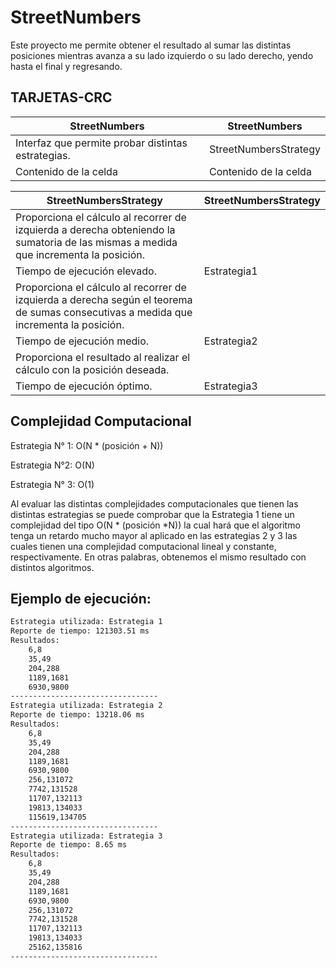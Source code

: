 # StreetNumbers
Este proyecto me permite obtener el resultado al sumar las distintas posiciones mientras avanza a su lado izquierdo  o su lado derecho, yendo hasta el final y regresando.

## TARJETAS-CRC


| StreetNumbers | StreetNumbers |
| ------------- | ------------- |
| Interfaz que permite probar distintas  estrategias.  | StreetNumbersStrategy  |
| Contenido de la celda  | Contenido de la celda  |


| StreetNumbersStrategy | StreetNumbersStrategy |
| ------------- | ------------- |
| Proporciona el cálculo al recorrer de izquierda a derecha obteniendo la sumatoria de las mismas a medida que incrementa la posición.
Tiempo de ejecución elevado.  | Estrategia1  |
| Proporciona el cálculo al recorrer de izquierda a derecha según el teorema de sumas consecutivas a medida que incrementa la posición. 
Tiempo de ejecución medio. | Estrategia2 |
| Proporciona el resultado al realizar el cálculo con la posición deseada.
Tiempo de ejecución óptimo. | Estrategia3 |


## Complejidad Computacional

Estrategia N° 1:
O(N * (posición + N))

Estrategia N°2:
O(N)

Estrategia N° 3:
O(1)

Al evaluar las distintas complejidades computacionales que tienen las distintas estrategias se puede comprobar que la Estrategia 1 tiene un complejidad del tipo O(N * (posición *N)) la cual hará que el algoritmo tenga un retardo mucho mayor al aplicado en las estrategias 2 y 3 las cuales tienen una complejidad computacional lineal y constante, respectivamente. En otras palabras, obtenemos el mismo resultado con distintos algoritmos.

## Ejemplo de ejecución:

```bash
Estrategia utilizada: Estrategia 1
Reporte de tiempo: 121303.51 ms
Resultados: 
	6,8
	35,49
	204,288
	1189,1681
	6930,9800
---------------------------------
Estrategia utilizada: Estrategia 2
Reporte de tiempo: 13218.06 ms
Resultados: 
	6,8
	35,49
	204,288
	1189,1681
	6930,9800
	256,131072
	7742,131528
	11707,132113
	19813,134033
	115619,134705
---------------------------------
Estrategia utilizada: Estrategia 3
Reporte de tiempo: 8.65 ms
Resultados: 
	6,8
	35,49
	204,288
	1189,1681
	6930,9800
	256,131072
	7742,131528
	11707,132113
	19813,134033
	25162,135816
---------------------------------
```
